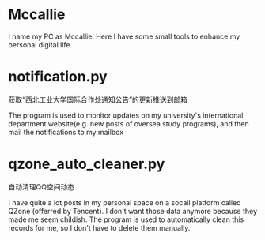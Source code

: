 # Mccallie

I name my PC as Mccallie.
Here I have some small tools to enhance my personal digital life.


# notification.py
获取“西北工业大学国际合作处通知公告”的更新推送到邮箱

The program is used to monitor updates on my university's international department website(e.g. new posts of oversea study programs), and then mail the notifications to my mailbox


# qzone_auto_cleaner.py
自动清理QQ空间动态

I have quite a lot posts in my personal space on a socail platform called QZone (offerred by Tencent).
I don't want those data anymore because they made me seem childish.
The program is used to automatically clean this records for me, so I don't have to delete them manually.


